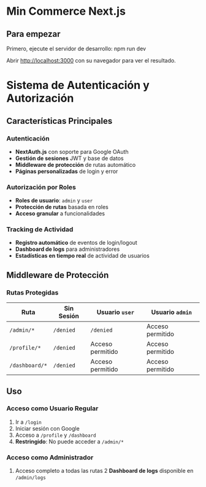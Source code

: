 # Min Commerce Next.js

## Para empezar

Primero, ejecute el servidor de desarrollo: npm run dev

Abrir [http://localhost:3000](http://localhost:3000) con su navegador para ver el resultado.

# Sistema de Autenticación y Autorización

## Características Principales

### **Autenticación**
- **NextAuth.js** con soporte para Google OAuth
- **Gestión de sesiones** JWT y base de datos
- **Middleware de protección** de rutas automático
- **Páginas personalizadas** de login y error

### **Autorización por Roles**
- **Roles de usuario**: `admin` y `user`
- **Protección de rutas** basada en roles
- **Acceso granular** a funcionalidades

### **Tracking de Actividad**
- **Registro automático** de eventos de login/logout
- **Dashboard de logs** para administradores
- **Estadísticas en tiempo real** de actividad de usuarios

## Middleware de Protección

### **Rutas Protegidas**

| Ruta | Sin Sesión | Usuario `user` | Usuario `admin` |
|------|------------|----------------|-----------------|
| `/admin/*` |  `/denied` | `/denied` | Acceso permitido |
| `/profile/*` | `/denied` | Acceso permitido |  Acceso permitido |
| `/dashboard/*` | `/denied` | Acceso permitido | Acceso permitido |


## Uso

### **Acceso como Usuario Regular**
1. Ir a `/login`
2. Iniciar sesión con Google
3. Acceso a `/profile` y `/dashboard`
4. **Restringido**: No puede acceder a `/admin/*`

### **Acceso como Administrador**
1. Acceso completo a todas las rutas
2 **Dashboard de logs** disponible en `/admin/logs`
